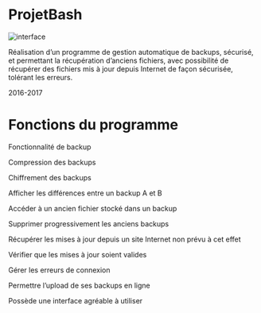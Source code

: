 # ProjetBash

![interface](https://cloud.githubusercontent.com/assets/18222418/21810002/5f9abe24-d74a-11e6-8622-ef7f42375ee7.png)


Réalisation d’un programme de gestion automatique de backups, sécurisé, et permettant la récupération d’anciens fichiers, avec possibilité de récupérer des fichiers mis à jour depuis Internet de façon sécurisée, tolérant les erreurs.

2016-2017

# Fonctions du programme

Fonctionnalité de backup 

Compression des backups

Chiffrement des backups 

Afficher les différences entre un backup A et B 

Accéder à un ancien fichier stocké dans un backup 

Supprimer progressivement les anciens backups 

Récupérer les mises à jour depuis un site Internet non prévu à cet effet 

Vérifier que les mises à jour soient valides 

Gérer les erreurs de connexion

Permettre l’upload de ses backups en ligne  

Possède une interface agréable à utiliser 
